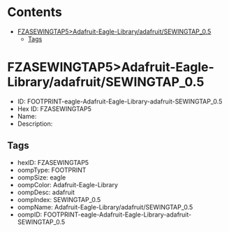 



Contents
========

* [FZASEWINGTAP5>Adafruit-Eagle-Library/adafruit/SEWINGTAP_0.5](#fzasewingtap5adafruit-eagle-libraryadafruitsewingtap_05)
	* [Tags](#tags)

# FZASEWINGTAP5>Adafruit-Eagle-Library/adafruit/SEWINGTAP_0.5

- ID: FOOTPRINT-eagle-Adafruit-Eagle-Library-adafruit-SEWINGTAP_0.5
- Hex ID: FZASEWINGTAP5
- Name: 
- Description: 

## Tags

- hexID: FZASEWINGTAP5
- oompType: FOOTPRINT
- oompSize: eagle
- oompColor: Adafruit-Eagle-Library
- oompDesc: adafruit
- oompIndex: SEWINGTAP_0.5
- oompName: Adafruit-Eagle-Library/adafruit/SEWINGTAP_0.5
- oompID: FOOTPRINT-eagle-Adafruit-Eagle-Library-adafruit-SEWINGTAP_0.5
